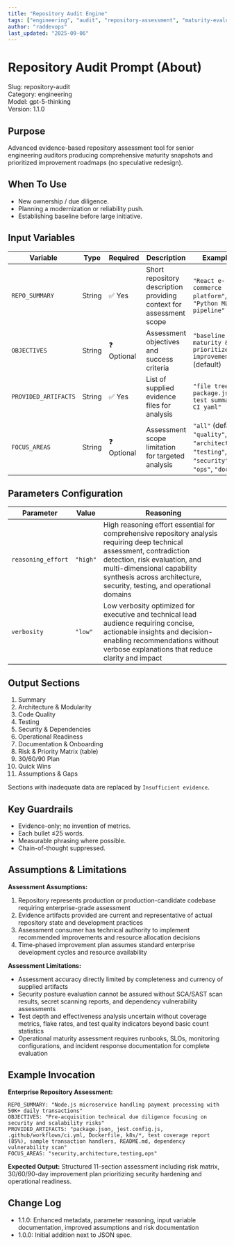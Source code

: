```yaml
---
title: "Repository Audit Engine"
tags: ["engineering", "audit", "repository-assessment", "maturity-evaluation"]
author: "raddevops"
last_updated: "2025-09-06"
---
```


# Repository Audit Prompt (About)

Slug: repository-audit  
Category: engineering  
Model: gpt-5-thinking  
Version: 1.1.0

## Purpose
Advanced evidence-based repository assessment tool for senior engineering auditors producing comprehensive maturity snapshots and prioritized improvement roadmaps (no speculative redesign).

## When To Use
- New ownership / due diligence.
- Planning a modernization or reliability push.
- Establishing baseline before large initiative.

## Input Variables

| Variable | Type | Required | Description | Examples |
|----------|------|----------|-------------|----------|
| `REPO_SUMMARY` | String | ✅ Yes | Short repository description providing context for assessment scope | `"React e-commerce platform"`, `"Python ML pipeline"` |
| `OBJECTIVES` | String | ❓ Optional | Assessment objectives and success criteria | `"baseline maturity & prioritize improvements"` (default) |
| `PROVIDED_ARTIFACTS` | String | ✅ Yes | List of supplied evidence files for analysis | `"file tree, package.json, test summary, CI yaml"` |
| `FOCUS_AREAS` | String | ❓ Optional | Assessment scope limitation for targeted analysis | `"all"` (default), `"quality"`, `"architecture"`, `"testing"`, `"security"`, `"ops"`, `"docs"` |

## Parameters Configuration

| Parameter | Value | Reasoning |
|-----------|--------|-----------|
| `reasoning_effort` | `"high"` | High reasoning effort essential for comprehensive repository analysis requiring deep technical assessment, contradiction detection, risk evaluation, and multi-dimensional capability synthesis across architecture, security, testing, and operational domains |
| `verbosity` | `"low"` | Low verbosity optimized for executive and technical lead audience requiring concise, actionable insights and decision-enabling recommendations without verbose explanations that reduce clarity and impact |

## Output Sections
1. Summary  
2. Architecture & Modularity  
3. Code Quality  
4. Testing  
5. Security & Dependencies  
6. Operational Readiness  
7. Documentation & Onboarding  
8. Risk & Priority Matrix (table)  
9. 30/60/90 Plan  
10. Quick Wins  
11. Assumptions & Gaps

Sections with inadequate data are replaced by `Insufficient evidence`.

## Key Guardrails
- Evidence-only; no invention of metrics.
- Each bullet ≤25 words.
- Measurable phrasing where possible.
- Chain-of-thought suppressed.

## Assumptions & Limitations

**Assessment Assumptions:**
1. Repository represents production or production-candidate codebase requiring enterprise-grade assessment
2. Evidence artifacts provided are current and representative of actual repository state and development practices
3. Assessment consumer has technical authority to implement recommended improvements and resource allocation decisions
4. Time-phased improvement plan assumes standard enterprise development cycles and resource availability

**Assessment Limitations:**
- Assessment accuracy directly limited by completeness and currency of supplied artifacts
- Security posture evaluation cannot be assured without SCA/SAST scan results, secret scanning reports, and dependency vulnerability assessments
- Test depth and effectiveness analysis uncertain without coverage metrics, flake rates, and test quality indicators beyond basic count statistics
- Operational maturity assessment requires runbooks, SLOs, monitoring configurations, and incident response documentation for complete evaluation

## Example Invocation

**Enterprise Repository Assessment:**
```
REPO_SUMMARY: "Node.js microservice handling payment processing with 50K+ daily transactions"
OBJECTIVES: "Pre-acquisition technical due diligence focusing on security and scalability risks"
PROVIDED_ARTIFACTS: "package.json, jest.config.js, .github/workflows/ci.yml, Dockerfile, k8s/*, test coverage report (85%), sample transaction handlers, README.md, dependency vulnerability scan"
FOCUS_AREAS: "security,architecture,testing,ops"
```

**Expected Output:** Structured 11-section assessment including risk matrix, 30/60/90-day improvement plan prioritizing security hardening and operational readiness.

## Change Log
- 1.1.0: Enhanced metadata, parameter reasoning, input variable documentation, improved assumptions and risk documentation
- 1.0.0: Initial addition next to JSON spec.
